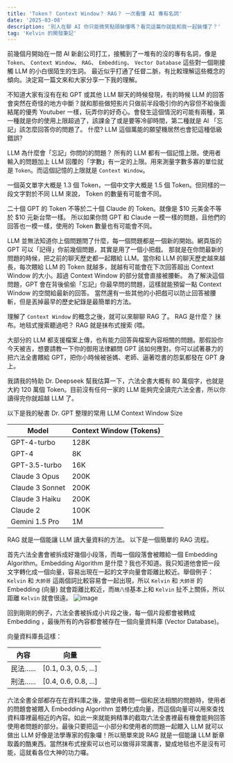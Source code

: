 ```yaml
---
title: 'Token？ Context Window？ RAG？ 一次看懂 AI 專有名詞'
date: '2025-03-08'
description: '別人在聊 AI 你只能微笑點頭裝懂嗎？看完這篇你就能和我一起裝懂了？'
tag: 'Kelvin 的開發筆記'
---
```


前幾個月開始在一間 AI 新創公司打工，接觸到了一堆有的沒的專有名詞，像是 `Token`、 `Context Window`、 `RAG`、 `Embedding`、 `Vector Database` 這些對一個剛接觸 LLM 的小白很陌生的生詞。 最近似乎打通了任督二脈，有比較理解這些概念的傾向。決定寫一篇文來和大家分享一下我的理解。

不知道大家有沒有在和 GPT 或其他 LLM 聊天的時候發現，有的時候 LLM 的回答會突然在奇怪的地方中斷？就和那些做短影片只做前半段吸引你的內容但不給後面結尾的優秀 Youtuber 一樣，玩弄你的好奇心。會發生這個情況的可能有兩種，第一種就是你的使用上限超過了，該課金了或是要等冷卻時間，第二種就是 AI 「忘記」該怎麼回答你的問題了。 什麼? LLM 這個萬能的願望機居然也會犯這種低級錯誤?

LLM 為什麼會「忘記」你問的的問題？ 所有的 LLM 都有一個記憶上限。使用者輸入的問題加上 LLM 回覆的「字數」有一定的上限。用來測量字數多寡的單位就是 `Token`。而這個記憶的上限就是 `Context Window`。

一個英文單字大概是 1.3 個 Token，一個中文字大概是 1.5 個 Token。但同樣的一段文字對於不同 LLM 來說， Token 的數量有可能會不同。

二十個 GPT 的 Token 不等於二十個 Claude 的 Token。就像是 $10 元美金不等於 $10 元新台幣一樣。 所以如果你問 GPT 和 Claude 一模一樣的問題，且他們的回答也一模一樣，使用的 Token 數量也有可能會不同。

LLM 並無法知道你上個問題問了什麼，每一個問題都是一個新的開始。網頁版的 GPT 可以「記得」你前幾個問題，其實是用了一個小把戲。 那就是在你問最新的問題的時候，把之前的聊天歷史都一起餵給 LLM。當你和 LLM 的聊天歷史越來越長，每次餵給 LLM 的 Token 就越多，就越有可能會在下次回答超出 Context Window 的大小。超過 Context Window 的部分就會直接被腰斬。 為了解決這個問題，GPT 會在背後偷偷「忘記」你最早問的問題，這樣就能預留一點 Context Window 的空間給最新的回答。 當然還有一些其他的小把戲可以防止回答被腰斬，但是丟掉最早的歷史紀錄是最簡單的方法。

理解了 `Context Window` 的概念之後，就可以來聊聊 RAG 了。 RAG 是什麼？ 抹布。地毯式搜索聽過吧？ RAG 就是抹布式搜索 (喂。

大部分的 LLM 都支援檔案上傳，也有能力回答與檔案內容相關的問題。那假設你今天被吉，想要請教一下你的御用法律顧問 GPT 該如何應對。你可以試著暴力的把六法全書餵給 GPT，把你小時候被爸媽、老師、逼著唸書的怨氣都發在 GPT 身上。

我請我的特助 Dr. Deepseek 幫我估算一下，六法全書大概有 80 萬個字，也就是大約 120 萬個 Token。目前沒有任何一家的 LLM 能夠完全讀完六法全書，所以你讀得完你就超越 LLM 了。

以下是我的秘書 Dr. GPT 整理的常用 LLM Context Window Size

| Model           | Context Window (Tokens) |
| --------------- | ----------------------- |
| GPT-4-turbo     | 128K                    |
| GPT-4           | 8K                      |
| GPT-3.5-turbo   | 16K                     |
| Claude 3 Opus   | 200K                    |
| Claude 3 Sonnet | 200K                    |
| Claude 3 Haiku  | 200K                    |
| Claude 2        | 100K                    |
| Gemini 1.5 Pro  | 1M                      |

RAG 就是一個能讓 LLM 讀大量資料的方法。 以下是一個簡單的 RAG 流程。

首先六法全書會被拆成好幾個小段落，而每一個段落會被餵給一個 Embedding Algorithm。Embedding Algorithm 是什麼？我也不知道。我只知道他會把一段文字轉化成一個向量，容易出現在一起的文字向量會距離比較近。舉個例子：`Kelvin` 和 `大帥哥` 這兩個詞比較容易會一起出現，所以 `Kelvin` 和 `大帥哥` 的 Embedding (向量) 就會距離比較近，而`醜八怪`基本上和 `Kelvin` 扯不上關係，所以距離 `Kelvin` 就會很遠。
![image](https://blog.yizy.dev/vector.png)

回到剛剛的例子，六法全書被拆成小片段之後，每一個片段都會被轉成 Embedding ，最後所有的內容都會被存在一個向量資料庫 (Vector Database)。

向量資料庫長這樣：

| 內容       | 向量                 |
| ---------- | -------------------- |
| 民法...... | [0.1, 0.3, 0.5, ...] |
| 刑法...... | [0.4, 0.6, 0.8, ...] |

六法全書全部都存在在資料庫之後，當使用者問一個和民法相關的問題時，使用者的問題會被餵入 Embedding Algorithm 並轉化成向量，而這個向量可以用來查找資料庫裡最相近的內容。如此一來就能夠精準的截取六法全書裡最有機會能夠回答使用者問題的部分。最後只要把這一小部分和使用者的問題一起餵入 LLM 就可以做出 LLM 好像是法學專家的假象囉！所以簡單來說 RAG 就是一個能讓 LLM 斷章取義的酷東西。當然抹布式搜索可以也可以做得非常厲害，變成地毯也不是沒有可能，這就看各位大神的功力囉。
